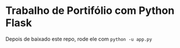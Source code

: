 # Trabalho de Portifólio com Python Flask

Depois de baixado este repo, rode ele com ```python -u app.py```